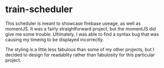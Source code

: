 # train-scheduler

This scheduler is meant to showcase firebase useage, as well as momentJS. It was a fairly straightforward project, but the momentJS did give me some trouble. Ultimately, I was able to find a syntax bug that was causing my timeing to be displayed incorrectly. 

The styling is a little less fabulous than some of my other projects, but I decided to design for readablity rather than fabulosity for this particular project. 
